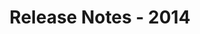 ﻿---
title: Release Notes - 2014
description: "Release Notes - 2014 – learn about the latest updates and fixes."
type: docs
weight: 60
url: /sharepoint/release-notes-2014/
---


